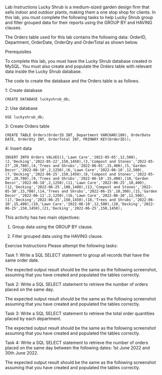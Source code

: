 Lab Instructions
Lucky Shrub is a medium-sized garden design firm that sells indoor and outdoor plants, making them a one stop shop for clients. In this lab, you must complete the following tasks to help Lucky Shrub group and filter grouped data for their reports using the GROUP BY and HAVING clauses.

The Orders table used for this lab contains the following data: OrderID, Department, OrderDate, OrderQty and OrderTotal as shown below.

Prerequisites

To complete this lab, you must have the Lucky Shrub database created in MySQL. You must also create and populate the Orders table with relevant data inside the Lucky Shrub database.

The code to create the database and the Orders table is as follows.

1: Create database 
```
CREATE DATABASE luckyshrub_db;
```
2: Use database
```
USE luckyshrub_db;
```
3: Create Orders table
```
CREATE TABLE Orders(OrderID INT, Department VARCHAR(100), OrderDate DATE, OrderQty INT, OrderTotal INT, PRIMARY KEY(OrderID));
```
4: Insert data
```
INSERT INTO Orders VALUES(1,'Lawn Care','2022-05-05',12,500),(2,'Decking','2022-05-22',150,1450),(3,'Compost and Stones','2022-05-27',20,780),(4,'Trees and Shrubs','2022-06-01',15,400),(5,'Garden Decor','2022-06-10',2,1250),(6,'Lawn Care','2022-06-10',12,500),(7,'Decking','2022-06-25',150,1450),(8,'Compost and Stones','2022-05-29',20,780),(9,'Trees and Shrubs','2022-06-10',15,400),(10,'Garden Decor','2022-06-10',2,1250),(11,'Lawn Care','2022-06-25',10,400), 
(12,'Decking','2022-06-25',100,1400),(13,'Compost and Stones','2022-05-30',15,700),(14,'Trees and Shrubs','2022-06-15',10,300),(15,'Garden Decor','2022-06-11',2,1250),(16,'Lawn Care','2022-06-10',12,500),(17,'Decking','2022-06-25',150,1450),(18,'Trees and Shrubs','2022-06-10',15,400),(19,'Lawn Care','2022-06-10',12,500),(20,'Decking','2022-06-25',150,1450),(21,'Decking','2022-06-25',150,1450);
```
This activity has two main objectives:

1. Group data using the GROUP BY clause.

2. Filter grouped data using the HAVING clause.

Exercise Instructions
Please attempt the following tasks:

Task 1: Write a SQL SELECT statement to group all records that have the same order date.

The expected output result should be the same as the following screenshot, assuming that you have created and populated the tables correctly.

Task 2: Write a SQL SELECT statement to retrieve the number of orders placed on the same day.

The expected output result should be the same as the following screenshot assuming that you have created and populated the tables correctly.

Task 3: Write a SQL SELECT statement to retrieve the total order quantities placed by each department.

The expected output result should be the same as the following screenshot assuming that you have created and populated the tables correctly.

Task 4: Write a SQL SELECT statement to retrieve the number of orders placed on the same day between the following dates: 1st June 2022 and 30th June 2022.

The expected output result should be the same as the following screenshot assuming that you have created and populated the tables correctly.




